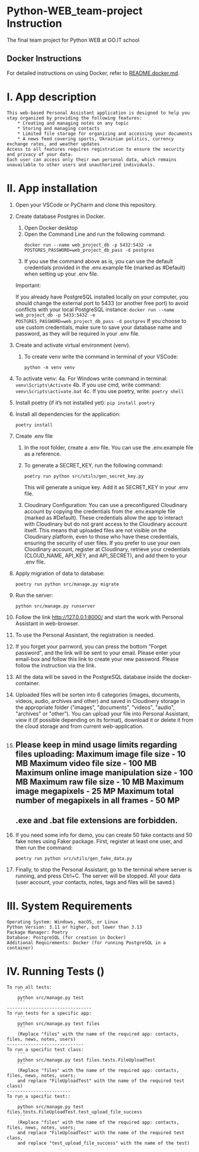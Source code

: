 # Python-WEB_team-project Instruction
The final team project for Python WEB at GO.IT school

## Docker Instructions
For detailed instructions on using Docker, refer to [README.docker.md](README.docker.md).

I. App description
==================
    This web-based Personal Assistant application is designed to help you stay organized by providing the following features:
        * Creating and managing notes on any topic
        * Storing and managing contacts
        * Limited file storage for organizing and accessing your documents
        * A news feed covering sports, Ukrainian politics, currency exchange rates, and weather updates
    Access to all features requires registration to ensure the security and privacy of your data. 
    Each user can access only their own personal data, which remains unavailable to other users and unauthorized individuals.

II. App installation
====================
1) Open your VSCode or PyCharm and clone this repository.

2) Create database Postgres in Docker. 
    1. Open Docker desktop
    2. Open the Command Line and run the following command:
        ```
        docker run --name web_project_db -p 5432:5432 -e POSTGRES_PASSWORD=web_project_db_pass -d postgres
        ```
    3. If you use the command above as is, you can use the default credentials provided in the .env.example file (marked as #Default) when setting up your .env file.

    Important:

    If you already have PostgreSQL installed locally on your computer, you should change the external port to 5433 (or another free port) to avoid conflicts with your local PostgreSQL instance:
        ```
        docker run --name web_project_db -p 5433:5432 -e POSTGRES_PASSWORD=web_project_db_pass -d postgres
        ```
    If you choose to use custom credentials, make sure to save your database name and password, as they will be required in your .env file.

3)  Create and activate virtual environment (venv). 
    1. To create venv write the command in terminal of your VSCode:
        ```
        python -m venv venv
        ```
4) To activate venv:
    4a. For Windows write command in terminal:
        ```
        venv\Scripts\Activate
        ```
    4b. If you use cmd, write command:
        ```
        venv\Scripts\activate.bat
        ```
    4c. If you use poetry, write:
        ```
        poetry shell
        ```

5) Install poetry (if it’s not installed yet):
        ```
        pip install poetry
        ```

6) Install all dependencies for the application:
    ```
    poetry install
    ```

7) Create .env file 
    1. In the root folder, create a .env file. You can use the .env.example file as a reference.
    2. To generate a SECRET_KEY, run the following command:
        ```
        poetry run python src/utils/gen_secret_key.py
        ```
        This will generate a unique key. Add it as SECRET_KEY in your .env file.
    
    3. Cloudinary Configuration:
        You can use a preconfigured Cloudinary account by copying the credentials from the .env.example file (marked as #Default).
        These credentials allow the app to interact with Cloudinary but do not grant access to the Cloudinary account itself. This means that uploaded files are not visible on the Cloudinary platform, even to those who have these credentials, ensuring the security of user files.
        If you prefer to use your own Cloudinary account, register at Cloudinary, retrieve your credentials (CLOUD_NAME, API_KEY, and API_SECRET), and add them to your .env file.

8) Apply migration of data to database:
    ```
    poetry run python src/manage.py migrate
    ```
9) Run the server:
    ```
    python src/manage.py runserver
    ```
10) Follow the link http://127.0.0.1:8000/ and start the work with Personal Assistant in web-browser.

11) To use the Personal Assistant, the registration is needed.

12) If you forget your parrword, you can press the bottom "Forget password", and the link will be sent to your email. Please enter your email-box and follow this link to create your new password. Please follow the instruction via the link.

13) All the data will be saved in the PostgreSQL database inside the docker-container.

14) Uploaded files will be sorten into 6 categories (images, documents, videos, audio, archives and other) and saved in Cloudinery storage in the appropriate folder ("images", "documents", "videos", "audio", "archives" or "other"). You can upload your file into Personal Assistant, view it (if possible depending on its format), download it or delete it from the cloud storage and from current web-application.

15) Please keep in mind usage limits regarding files uploading:
    Maximum image file size - 10 MB
    Maximum video file size - 100 MB
    Maximum online image manipulation size - 100 MB
    Maximum raw file size - 10 MB
    Maximum image megapixels - 25 MP
    Maximum total number of megapixels in all frames - 50 MP
    --------------------------------------
    .exe and .bat file extensions are forbidden.
    --------------------------------------

16) If you need some info for demo, you can create 50 fake contacts and 50 fake notes using Faker package.
First, register at least one user, and then run the command:
    ```
    poetry run python src/utils/gen_fake_data.py
    ```

17) Finally, to stop the Personal Assistant, go to the terminal where server is running, and press Ctrl+C.
The server will be stopped. All your data (user account, your contacts, notes, tags and files will be saved.)


III. System Requirements
========================
    Operating System: Windows, macOS, or Linux
    Python Version: 3.11 or higher, but lower than 3.13
    Package Manager: Poetry
    Database: PostgreSQL (for creation in Docker)
    Additional Requirements: Docker (for running PostgreSQL in a container)


IV. Running Tests ()
====================
    To run all tests:
        ```
        python src/manage.py test
        ``` 
    --------------------------------
    To run tests for a specific app:
        ```
        python src/manage.py test files 
        ```
        (Replace "files" with the name of the required app: contacts, files, news, notes, users)
    -----------------------------
    To run a specific test class:
        ```
        python src/manage.py test files.tests.FileUploadTest
        ```
        (Replace "files" with the name of the required app: contacts, files, news, notes, users; 
        and replace "FileUploadTest" with the name of the required test class)
    ------------------------
    To run a specific test::
        ```
        python src/manage.py test files.tests.FileUploadTest.test_upload_file_success
        ```
        (Replace "files" with the name of the required app: contacts, files, news, notes, users; 
        and replace "FileUploadTest" with the name of the required test class,
        and replace "test_upload_file_success" with the name of the test)

